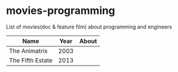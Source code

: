 # movies-programming
List of movies(doc &amp; feature film) about programming and engineers


| Name          | Year   | About  |
| ------------- | ------ | ------ |
| The Animatrix | 2003   |        |      
| The Fifth Estate | 2013 |        |
